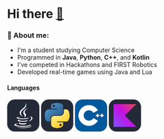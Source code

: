 # Hi there [👋](https://github.com/TheDudeThatCode/TheDudeThatCode/blob/master/Assets/Hi.gif)

<!--
**Blue-Berri/Blue-Berri** is a ✨ _special_ ✨ repository because its `README.md` (this file) appears on your GitHub profile.

Here are some ideas to get you started:

- 🔭 I’m currently working on ...
- 🌱 I’m currently learning ...
- 👯 I’m looking to collaborate on ...
- 🤔 I’m looking for help with ...
- 💬 Ask me about ...
- 📫 How to reach me: ...
- 😄 Pronouns: ...
- ⚡ Fun fact: ...
-->

### 📸 About me:
- I'm a student studying Computer Science
- Programmed in **Java**, **Python**, **C++**, and **Kotlin**
- I've competed in Hackathons and FIRST Robotics
- Developed real-time games using Java and Lua

#### Languages
<img src="https://github.com/tandpfun/skill-icons/blob/main/icons/Java-Dark.svg" alt="Java Icon" width="75" />
<img src="https://github.com/tandpfun/skill-icons/blob/main/icons/Python-Dark.svg" alt="Python Icon" width="75" />
<img src="https://github.com/tandpfun/skill-icons/blob/main/icons/CPP.svg" alt="C++ Icon" width="75" />
<img src="https://github.com/tandpfun/skill-icons/blob/main/icons/Kotlin-Dark.svg" alt="Kotlin Icon" width="75" />
